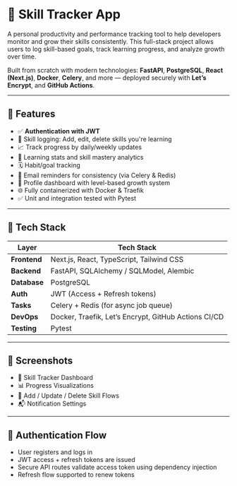 # 🧠 Skill Tracker App

A personal productivity and performance tracking tool to help developers monitor and grow their skills consistently. This full-stack project allows users to log skill-based goals, track learning progress, and analyze growth over time.

Built from scratch with modern technologies: **FastAPI**, **PostgreSQL**, **React (Next.js)**, **Docker**, **Celery**, and more — deployed securely with **Let’s Encrypt**, and **GitHub Actions**.

---

## 🚀 Features

- ✅ **Authentication with JWT**
- 🎯 Skill logging: Add, edit, delete skills you're learning
- 📈 Track progress by daily/weekly updates
- 🧠 Learning stats and skill mastery analytics
- 🗓️ Habit/goal tracking
- 🔔 Email reminders for consistency (via Celery & Redis)
- 👤 Profile dashboard with level-based growth system
- 🌐 Fully containerized with Docker & Traefik
- ✅ Unit and integration tested with Pytest

---

## 🧰 Tech Stack

| Layer        | Tech Stack                                                                 |
|--------------|-----------------------------------------------------------------------------|
| **Frontend** | Next.js, React, TypeScript, Tailwind CSS                                    |
| **Backend**  | FastAPI, SQLAlchemy / SQLModel, Alembic                                     |
| **Database** | PostgreSQL                                                                  |
| **Auth**     | JWT (Access + Refresh tokens)                                               |
| **Tasks**    | Celery + Redis (for async job queue)                                        |
| **DevOps**   | Docker, Traefik, Let’s Encrypt, GitHub Actions CI/CD                        |
| **Testing**  | Pytest                                                                      |

---

## 📸 Screenshots

<!-- You can add local screenshots or link to deployed frontend once hosted -->
- 📍 Skill Tracker Dashboard  
- 📊 Progress Visualizations  
- 🧩 Add / Update / Delete Skill Flows  
- 📬 Notification Settings

---

## 🔐 Authentication Flow

- User registers and logs in
- JWT access + refresh tokens are issued
- Secure API routes validate access token using dependency injection
- Refresh flow supported to renew tokens

